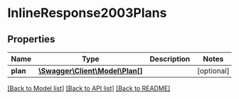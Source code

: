 # InlineResponse2003Plans

## Properties
Name | Type | Description | Notes
------------ | ------------- | ------------- | -------------
**plan** | [**\Swagger\Client\Model\Plan[]**](Plan.md) |  | [optional] 

[[Back to Model list]](../README.md#documentation-for-models) [[Back to API list]](../README.md#documentation-for-api-endpoints) [[Back to README]](../README.md)


